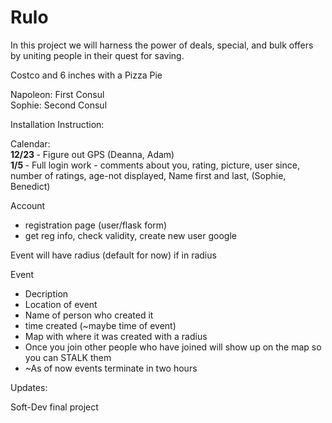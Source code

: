 Rulo
====

In this project we will harness the power of deals, special, and bulk offers by uniting people in their quest for saving. 

Costco and 6 inches with a Pizza Pie

Napoleon: First Consul <br>
Sophie: Second Consul

Installation Instruction:



Calendar: <br>
<b> 12/23 </b> - Figure out GPS (Deanna, Adam) <br>
<b> 1/5 </b> - Full login work - comments about you, rating, picture, user since, number of ratings, age-not displayed, Name first and last,  (Sophie, Benedict)


Account <br>
* registration page (user/flask form)
* get reg info, check validity, create new user
google


Event will have radius (default for now) if in radius 

Event
  * Decription
  * Location of event
  * Name of person who created it
  * time created (~maybe time of event)
  * Map with where it was created with a radius
  * Once you join other people who have joined will show up on the map so you can STALK them
  * ~As of now events terminate in two hours

Updates:



Soft-Dev final project
